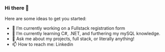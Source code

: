 ### Hi there 👋

Here are some ideas to get you started:

- 🔭 I’m currently working on a Fullstack registration form
- 🌱 I’m currently learning C#, .NET, and furthering my mySQL knowledge.
- 💬 Ask me about my projects, full stack, or literally anything!
- 📫 How to reach me: Linkedin
